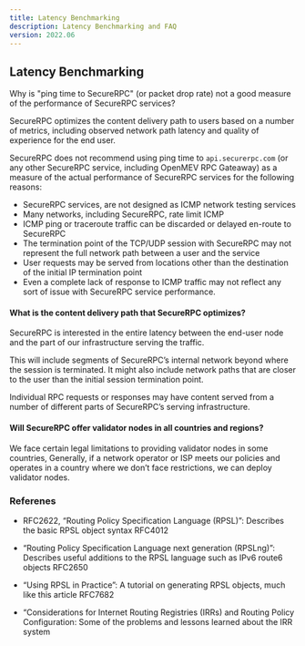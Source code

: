 ```yaml
---
title: Latency Benchmarking
description: Latency Benchmarking and FAQ
version: 2022.06
---
```


## Latency Benchmarking

Why is "ping time to SecureRPC" (or packet drop rate) not a good measure of the performance of SecureRPC services?

SecureRPC optimizes the content delivery path to users based on a number of metrics, including observed network path latency and quality of experience for the end user.

SecureRPC does not recommend using ping time to `api.securerpc.com` (or any other SecureRPC service, including OpenMEV RPC Gateaway) as a measure of the actual performance of SecureRPC services for the following reasons:

-   SecureRPC services, are not designed as ICMP network testing services
-   Many networks, including SecureRPC, rate limit ICMP
-   ICMP ping or traceroute traffic can be discarded or delayed en-route to SecureRPC
-   The termination point of the TCP/UDP session with SecureRPC may not represent the full network path between a user and the service
-   User requests may be served from locations other than the destination of the initial IP termination point
-   Even a complete lack of response to ICMP traffic may not reflect any sort of issue with SecureRPC service performance.

#### What is the content delivery path that SecureRPC optimizes?

SecureRPC is interested in the entire latency between the end-user node and the part of our infrastructure serving the traffic.

This will include segments of SecureRPC’s internal network beyond where the session is terminated. It might also include network paths that are closer to the user than the initial session termination point.

Individual RPC requests or responses may have content served from a number of different parts of SecureRPC’s serving infrastructure.

#### Will SecureRPC offer validator nodes in all countries and regions?

We face certain legal limitations to providing validator nodes in some countries, Generally, if a network operator or ISP meets our policies and operates in a country where we don’t face restrictions, we can deploy validator nodes.

### Referenes

-   RFC2622, “Routing Policy Specification Language (RPSL)”: Describes the basic RPSL object syntax RFC4012

-   “Routing Policy Specification Language next generation (RPSLng)”: Describes useful additions to the RPSL language such as IPv6 route6 objects RFC2650

-   “Using RPSL in Practice”: A tutorial on generating RPSL objects, much like this article RFC7682

-   “Considerations for Internet Routing Registries (IRRs) and Routing Policy Configuration: Some of the problems and lessons learned about the IRR system
